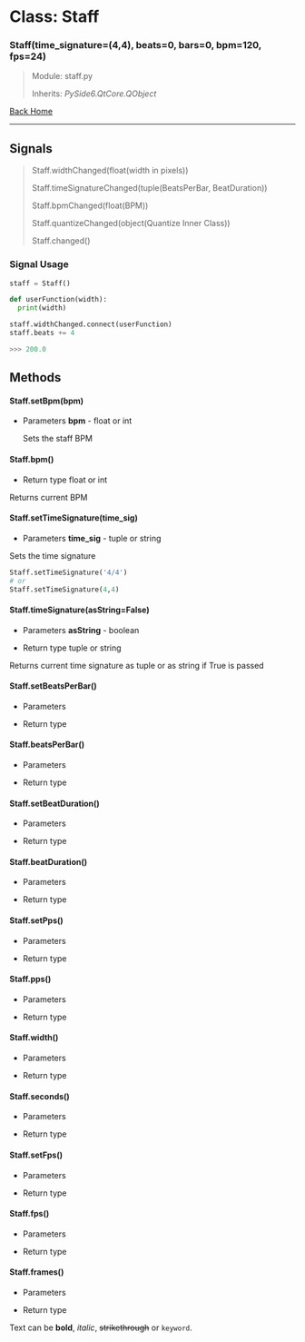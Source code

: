 # Class: Staff
### Staff(time_signature=(4,4), beats=0, bars=0, bpm=120, fps=24)
> Module: staff.py
>
> Inherits: _PySide6.QtCore.QObject_

[Back Home](index.md)

***

## Signals
> Staff.widthChanged(float(width in pixels))
>
> Staff.timeSignatureChanged(tuple(BeatsPerBar, BeatDuration))
>
> Staff.bpmChanged(float(BPM))
>
> Staff.quantizeChanged(object(Quantize Inner Class))
>
> Staff.changed()

### Signal Usage
```python
staff = Staff()

def userFunction(width):
  print(width)

staff.widthChanged.connect(userFunction)
staff.beats += 4

>>> 200.0
```

## Methods

#### Staff.setBpm(bpm)
  
  * Parameters
    **bpm** - float or int

    Sets the staff BPM

#### Staff.bpm()
  
  * Return type
  float or int

  Returns current BPM

#### Staff.setTimeSignature(time_sig)
  
  * Parameters
    **time_sig** - tuple or string

  Sets the time signature

```python
Staff.setTimeSignature('4/4')
# or
Staff.setTimeSignature(4,4)
```  

#### Staff.timeSignature(asString=False)
  
  * Parameters
  **asString** - boolean

  * Return type
  tuple or string

  Returns current time signature as tuple or as string if True is passed

#### Staff.setBeatsPerBar()
  
  * Parameters


  * Return type


#### Staff.beatsPerBar()
  
  * Parameters


  * Return type


#### Staff.setBeatDuration()
  
  * Parameters


  * Return type


#### Staff.beatDuration()
  
  * Parameters


  * Return type


#### Staff.setPps()
  
  * Parameters


  * Return type


#### Staff.pps()
  
  * Parameters


  * Return type


#### Staff.width()
  
  * Parameters


  * Return type


#### Staff.seconds()
  
  * Parameters


  * Return type


#### Staff.setFps()
  
  * Parameters


  * Return type


#### Staff.fps()
  
  * Parameters


  * Return type


#### Staff.frames()
  
  * Parameters


  * Return type






Text can be **bold**, _italic_, ~~strikethrough~~ or `keyword`.
